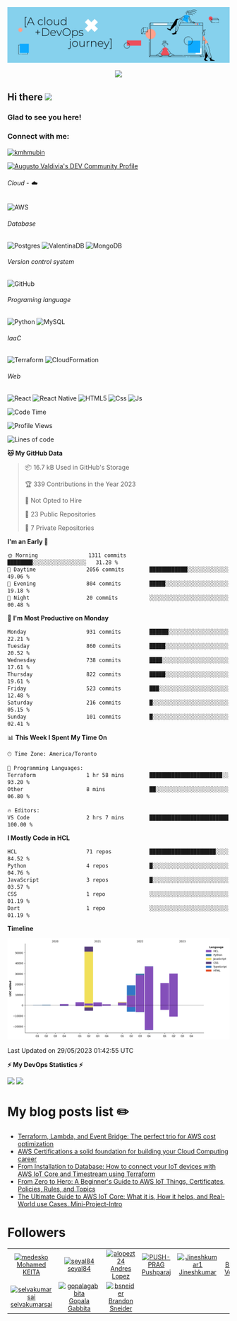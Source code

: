 ![Banner](https://github.com/ValAug/ValAug/blob/master/cover.png)

<!-- retro visitor counter -->
<p align="center"> 
  <img src="https://profile-counter.glitch.me/{ValAug}/count.svg" />
</p>



<!-- welcome message -->
<h2>Hi there <img src="https://media.giphy.com/media/hvRJCLFzcasrR4ia7z/giphy.gif" width="25px"></h2>

<h3>Glad to see you here!</h3>


<!-- Connect with me -->
<h3 align="left">Connect with me:</h3>
<p align="left">
<a href="https://www.linkedin.com/in/augustovaldivia/" target="blank"><img align="center" src="https://github.com/kmhmubin/kmhmubin/blob/master/assets/linkedin.svg" alt="kmhmubin" height="30" width="30" /></a>
</p>

<a href="https://dev.to/valaug">
  <img src="https://d2fltix0v2e0sb.cloudfront.net/dev-badge.svg" alt="Augusto Valdivia's DEV Community Profile" height="30" width="30">
</a>


###### Cloud - :cloud:

![AWS](https://img.shields.io/badge/AWS-%23FF9900.svg?style=for-the-badge&logo=amazon-aws&logoColor=white)


###### Database

![Postgres](https://img.shields.io/badge/postgres-%23316192.svg?style=for-the-badge&logo=postgresql&logoColor=white)
![ValentinaDB](https://img.shields.io/badge/-ValentinaDB-000000?style=flat&logo=ValentinaDB&logoColor=336791)
![MongoDB](https://img.shields.io/badge/MongoDB-%234ea94b.svg?style=for-the-badge&logo=mongodb&logoColor=white)


###### Version control system

![GitHub](https://img.shields.io/badge/github-%23121011.svg?style=for-the-badge&logo=github&logoColor=white)

###### Programing language
![Python](https://img.shields.io/badge/python-3670A0?style=for-the-badge&logo=python&logoColor=ffdd54)
![MySQL](https://img.shields.io/badge/mysql-%2300f.svg?style=for-the-badge&logo=mysql&logoColor=white)


###### IaaC
![Terraform](https://img.shields.io/badge/terraform-%235835CC.svg?style=for-the-badge&logo=terraform&logoColor=white)
![CloudFormation](https://img.shields.io/badge/-CloudFormation-000000?style=flat&logo=Color=FF9900)

###### Web
![React](https://img.shields.io/badge/react-%2320232a.svg?style=for-the-badge&logo=react&logoColor=%2361DAFB)
![React Native](https://img.shields.io/badge/react_native-%2320232a.svg?style=for-the-badge&logo=react&logoColor=%2361DAFB)
![HTML5](https://img.shields.io/badge/html5-%23E34F26.svg?style=for-the-badge&logo=html5&logoColor=white)
![Css](https://img.shields.io/badge/-Css-000000?style=flat&logo=Css)
![Js](https://img.shields.io/badge/-Js-000000?style=flat&logo=Js)

<!--START_SECTION:waka-->
![Code Time](http://img.shields.io/badge/Code%20Time-764%20hrs%2030%20mins-blue)

![Profile Views](http://img.shields.io/badge/Profile%20Views-0-blue)

![Lines of code](https://img.shields.io/badge/From%20Hello%20World%20I%27ve%20Written-204.4%20thousand%20lines%20of%20code-blue)

**🐱 My GitHub Data** 

> 📦 16.7 kB Used in GitHub's Storage 
 > 
> 🏆 339 Contributions in the Year 2023
 > 
> 🚫 Not Opted to Hire
 > 
> 📜 23 Public Repositories 
 > 
> 🔑 7 Private Repositories 
 > 
**I'm an Early 🐤** 

```text
🌞 Morning                1311 commits        ████████░░░░░░░░░░░░░░░░░   31.28 % 
🌆 Daytime                2056 commits        ████████████░░░░░░░░░░░░░   49.06 % 
🌃 Evening                804 commits         █████░░░░░░░░░░░░░░░░░░░░   19.18 % 
🌙 Night                  20 commits          ░░░░░░░░░░░░░░░░░░░░░░░░░   00.48 % 
```
📅 **I'm Most Productive on Monday** 

```text
Monday                   931 commits         ██████░░░░░░░░░░░░░░░░░░░   22.21 % 
Tuesday                  860 commits         █████░░░░░░░░░░░░░░░░░░░░   20.52 % 
Wednesday                738 commits         ████░░░░░░░░░░░░░░░░░░░░░   17.61 % 
Thursday                 822 commits         █████░░░░░░░░░░░░░░░░░░░░   19.61 % 
Friday                   523 commits         ███░░░░░░░░░░░░░░░░░░░░░░   12.48 % 
Saturday                 216 commits         █░░░░░░░░░░░░░░░░░░░░░░░░   05.15 % 
Sunday                   101 commits         █░░░░░░░░░░░░░░░░░░░░░░░░   02.41 % 
```


📊 **This Week I Spent My Time On** 

```text
🕑︎ Time Zone: America/Toronto

💬 Programming Languages: 
Terraform                1 hr 58 mins        ███████████████████████░░   93.20 % 
Other                    8 mins              ██░░░░░░░░░░░░░░░░░░░░░░░   06.80 % 

🔥 Editors: 
VS Code                  2 hrs 7 mins        █████████████████████████   100.00 % 
```

**I Mostly Code in HCL** 

```text
HCL                      71 repos            █████████████████████░░░░   84.52 % 
Python                   4 repos             █░░░░░░░░░░░░░░░░░░░░░░░░   04.76 % 
JavaScript               3 repos             █░░░░░░░░░░░░░░░░░░░░░░░░   03.57 % 
CSS                      1 repo              ░░░░░░░░░░░░░░░░░░░░░░░░░   01.19 % 
Dart                     1 repo              ░░░░░░░░░░░░░░░░░░░░░░░░░   01.19 % 
```



**Timeline**

![Lines of Code chart](https://raw.githubusercontent.com/ValAug/ValAug/master/assets/bar_graph.png)


 Last Updated on 29/05/2023 01:42:55 UTC
<!--END_SECTION:waka-->

<!-- GitHub stats -->
<b>⚡ My DevOps Statistics ⚡</b>

<!-- GitHub Stats -->
<img height="180em" src="https://github-readme-stats.vercel.app/api?username=ValAug&show_icons=true&hide_border=true" />

<!-- Most Used Languages -->
<img height="180em" src="https://github-readme-stats.vercel.app/api/top-langs/?username=ValAug&exclude_repo=KNN-Image-Classification&show_icons=true&hide_border=true&layout=compact&langs_count=8"/>
</p>

# My blog posts list :pencil2:
<!-- BLOG-POST-LIST:START -->
- [Terraform, Lambda, and Event Bridge: The perfect trio for AWS cost optimization](https://dev.to/aws-builders/terraform-lambda-and-event-bridge-the-perfect-trio-for-aws-cost-optimization-4ig0)
- [AWS Certifications a solid foundation for building your Cloud Computing career](https://dev.to/aws-builders/aws-certifications-a-solid-foundation-for-building-your-cloud-computing-career-gga)
- [From Installation to Database: How to connect your IoT devices with AWS IoT Core and Timestream using Terraform](https://dev.to/aws-builders/from-installation-to-database-how-to-connect-your-iot-devices-with-aws-iot-core-and-timestream-using-terraform-bb9)
- [From Zero to Hero: A Beginner&#39;s Guide to AWS IoT Things, Certificates, Policies, Rules, and Topics](https://dev.to/aws-builders/from-zero-to-hero-a-beginners-guide-to-aws-iot-things-certificates-policies-rules-and-topics-5632)
- [The Ultimate Guide to AWS IoT Core: What it is, How it helps, and Real-World use Cases. Mini-Project-Intro](https://dev.to/aws-builders/the-ultimate-guide-to-aws-iot-core-what-it-is-how-it-helps-and-real-world-use-cases-mini-project-intro-3agn)
<!-- BLOG-POST-LIST:END -->

# Followers
<!--START_SECTION:top-followers-->
<table>
  <tr>
    <td align="center">
      <a href="https://github.com/medesko">
        <img src="https://avatars2.githubusercontent.com/u/1578048" width="100px;" alt="medesko"/>
      </a>
      <br />
      <a href="https://github.com/medesko">Mohamed KEITA</a>
    </td>
    <td align="center">
      <a href="https://github.com/seyal84">
        <img src="https://avatars2.githubusercontent.com/u/30797156" width="100px;" alt="seyal84"/>
      </a>
      <br />
      <a href="https://github.com/seyal84">seyal84</a>
    </td>
    <td align="center">
      <a href="https://github.com/alopezt24">
        <img src="https://avatars2.githubusercontent.com/u/11953522" width="100px;" alt="alopezt24"/>
      </a>
      <br />
      <a href="https://github.com/alopezt24">Andres Lopez</a>
    </td>
    <td align="center">
      <a href="https://github.com/PUSH-PRAG">
        <img src="https://avatars2.githubusercontent.com/u/25321116" width="100px;" alt="PUSH-PRAG"/>
      </a>
      <br />
      <a href="https://github.com/PUSH-PRAG">Pushparaj</a>
    </td>
    <td align="center">
      <a href="https://github.com/Jineshkumar1">
        <img src="https://avatars2.githubusercontent.com/u/85137150" width="100px;" alt="Jineshkumar1"/>
      </a>
      <br />
      <a href="https://github.com/Jineshkumar1">Jineshkumar</a>
    </td>
    <td align="center">
      <a href="https://github.com/xbalaji">
        <img src="https://avatars2.githubusercontent.com/u/15918363" width="100px;" alt="xbalaji"/>
      </a>
      <br />
      <a href="https://github.com/xbalaji">Balaji (xbalaji) Venkataraman</a>
    </td>
    <td align="center">
      <a href="https://github.com/techcontrib">
        <img src="https://avatars2.githubusercontent.com/u/54937605" width="100px;" alt="techcontrib"/>
      </a>
      <br />
      <a href="https://github.com/techcontrib">Nilesh Joshi</a>
    </td>
  </tr>
  <tr>
    <td align="center">
      <a href="https://github.com/selvakumarsai">
        <img src="https://avatars2.githubusercontent.com/u/88017125" width="100px;" alt="selvakumarsai"/>
      </a>
      <br />
      <a href="https://github.com/selvakumarsai">selvakumarsai</a>
    </td>
    <td align="center">
      <a href="https://github.com/gopalagabbita">
        <img src="https://avatars2.githubusercontent.com/u/107900800" width="100px;" alt="gopalagabbita"/>
      </a>
      <br />
      <a href="https://github.com/gopalagabbita">Gopala Gabbita</a>
    </td>
    <td align="center">
      <a href="https://github.com/bsneider">
        <img src="https://avatars2.githubusercontent.com/u/54788551" width="100px;" alt="bsneider"/>
      </a>
      <br />
      <a href="https://github.com/bsneider">Brandon Sneider</a>
    </td>
  </tr>
</table>
<!--END_SECTION:top-followers-->


<!--
**ValAug/ValAug** is a ✨ _special_ ✨ repository because its `README.md` (this file) appears on your GitHub profile.

Here are some ideas to get you started:

- 🔭 I’m currently working on ...
- 🌱 I’m currently learning ...
- 👯 I’m looking to collaborate on ...
- 🤔 I’m looking for help with ...
- 💬 Ask me about ...
- 📫 How to reach me: ...
- 😄 Pronouns: ...
- ⚡ Fun fact: ...
-->
